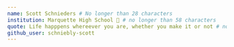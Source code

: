 ```yaml
---
name: Scott Schnieders # No longer than 28 characters
institution: Marquette High School 🚩 # no longer than 58 characters
quote: Life happpens whereever you are, whether you make it or not # no longer than 100 characters, avoid using quotes(") to guarantee the format remains the same.
github_user: schniebly-scott
---
```

